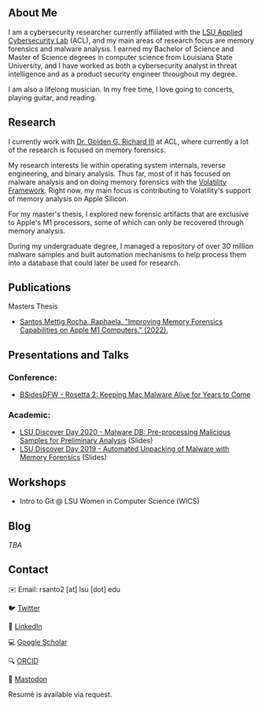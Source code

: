 <!-- # Home

Welcome to my personal homepage! -->


## About Me

I am a cybersecurity researcher currently affiliated with the [LSU Applied Cybersecurity Lab](https://www.lsu.edu/cybersecurity/applied-cybersecurity-lab/index.php) (ACL), and my main areas of research focus are memory forensics and malware analysis. I earned my Bachelor of Science and Master of Science degrees in computer science from Louisiana State University, and I have worked as both a cybersecurity analyst in threat intelligence and as a product security engineer throughout my degree. 

I am also a lifelong musician. In my free time, I love going to concerts, playing guitar, and reading. 


## Research

I currently work with [Dr. Golden G. Richard III](https://www.cct.lsu.edu/~golden/) at ACL, where currently a lot of the research is focused on memory forensics. 

My research interests lie within operating system internals, reverse engineering, and binary analysis. Thus far, most of it has focused on malware analysis and on doing memory forensics with the [Volatility Framework](https://github.com/volatilityfoundation). Right now, my main focus is contributing to Volatility's support of memory analysis on Apple Silicon. 

For my master's thesis, I explored new forensic artifacts that are exclusive to Apple's M1 processors, some of which can only be recovered through memory analysis. 

During my undergraduate degree, I managed a repository of over 30 million malware samples and built automation mechanisms to help process them into a database that could later be used for research. 


## Publications
Masters Thesis 
- [Santos Mettig Rocha, Raphaela. "Improving Memory Forensics Capabilities on Apple M1 Computers." (2022).](https://digitalcommons.lsu.edu/gradschool_theses/5529/)


## Presentations and Talks
### Conference:
- [BSidesDFW - Rosetta 2: Keeping Mac Malware Alive for Years to Come](https://www.youtube.com/watch?v=_ghEarqwAxo)

### Academic:
- [LSU Discover Day 2020 - Malware DB: Pre-processing Malicious Samples for Preliminary Analysis](https://github.com/rmettig/LSU-Discover-Day) (Slides)
- [LSU Discover Day 2019 - Automated Unpacking of Malware with Memory Forensics](https://github.com/rmettig/LSU-Discover-Day) (Slides)


## Workshops
- Intro to Git @ LSU Women in Computer Science (WICS)


## Blog
_TBA_


## Contact 

✉️ Email: rsanto2 [at] lsu [dot] edu

🐦 [Twitter](https://twitter.com/rmettig_)

💼 [LinkedIn](https://www.linkedin.com/in/raphaelamettig/)

💻 [Google Scholar](https://scholar.google.com/citations?user=q7tfjiMAAAAJ&hl=en&oi=sra)

🔍 [ORCID](https://orcid.org/0000-0002-7261-9289)

🐘 [Mastodon](https://infosec.exchange/@rmettig)



Resumé is available via request. 


